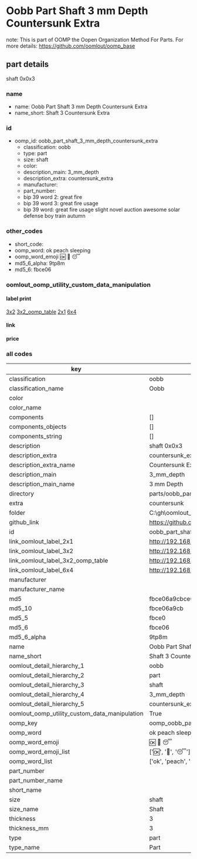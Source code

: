 # Oobb Part Shaft 3 mm Depth Countersunk Extra  

note: This is part of OOMP the Oopen Organization Method For Parts. For more details: https://github.com/oomlout/oomp_base

##  part details
  



shaft 0x0x3



### name
* name: Oobb Part Shaft 3 mm Depth Countersunk Extra
* name_short: Shaft 3 Countersunk Extra
### id
* oomp_id: oobb_part_shaft_3_mm_depth_countersunk_extra
  * classification: oobb
  * type: part
  * size: shaft
  * color: 
  * description_main: 3_mm_depth
  * description_extra: countersunk_extra
  * manufacturer: 
  * part_number: 
  * bip 39 word 2: great fire
  * bip 39 word 3: great fire usage
  * bip 39 word: great fire usage slight novel auction awesome solar defense boy train autumn

### other_codes
* short_code: 
* oomp_word: ok peach sleeping
* oomp_word_emoji :ok: :peach: :sleeping:
* md5_6_alpha: 9tp8m
* md5_6: fbce06






### oomlout_oomp_utility_custom_data_manipulation
#### label print
[3x2](http://192.168.1.245:1112/?label=oomp%209tp8m)
[3x2_oomp_table](http://192.168.1.108:1112/?label=oomp%209tp8m)
[2x1](http://192.168.1.242:1112/?label=oomp%209tp8m)
[6x4](http://192.168.1.55:1112/?label=oomp%209tp8m)    

#### link

                              

#### price







### all codes 
| key | value |  
| --- | --- |  
| classification | oobb |  
| classification_name | Oobb |  
| color |  |  
| color_name |  |  
| components | [] |  
| components_objects | [] |  
| components_string | [] |  
| description | shaft 0x0x3 |  
| description_extra | countersunk_extra |  
| description_extra_name | Countersunk Extra |  
| description_main | 3_mm_depth |  
| description_main_name | 3 mm Depth |  
| directory | parts/oobb_part_shaft_3_mm_depth_countersunk_extra |  
| extra | countersunk |  
| folder | C:\gh\oomlout_oobb_version_4_generated_parts\things\oobb_part_shaft_3_mm_depth_countersunk_extra |  
| github_link | https://github.com/oomlout/oomlout_oomp_part_src/tree/main/parts/oobb_part_shaft_3_mm_depth_countersunk_extra |  
| id | oobb_part_shaft_3_mm_depth_countersunk_extra |  
| link_oomlout_label_2x1 | http://192.168.1.242:1112/?label=oomp%209tp8m |  
| link_oomlout_label_3x2 | http://192.168.1.245:1112/?label=oomp%209tp8m |  
| link_oomlout_label_3x2_oomp_table | http://192.168.1.108:1112/?label=oomp%209tp8m |  
| link_oomlout_label_6x4 | http://192.168.1.55:1112/?label=oomp%209tp8m |  
| manufacturer |  |  
| manufacturer_name |  |  
| md5 | fbce06a9cbce62103bcb8cbbdf15cb31 |  
| md5_10 | fbce06a9cb |  
| md5_5 | fbce0 |  
| md5_6 | fbce06 |  
| md5_6_alpha | 9tp8m |  
| name | Oobb Part Shaft 3 mm Depth Countersunk Extra |  
| name_short | Shaft 3 Countersunk Extra |  
| oomlout_detail_hierarchy_1 | oobb |  
| oomlout_detail_hierarchy_2 | part |  
| oomlout_detail_hierarchy_3 | shaft |  
| oomlout_detail_hierarchy_4 | 3_mm_depth |  
| oomlout_detail_hierarchy_5 | countersunk_extra |  
| oomlout_oomp_utility_custom_data_manipulation | True |  
| oomp_key | oomp_oobb_part_shaft_3_mm_depth_countersunk_extra |  
| oomp_word | ok peach sleeping |  
| oomp_word_emoji | :ok: :peach: :sleeping: |  
| oomp_word_emoji_list | [':ok:', ':peach:', ':sleeping:'] |  
| oomp_word_list | ['ok', 'peach', 'sleeping'] |  
| part_number |  |  
| part_number_name |  |  
| short_name |  |  
| size | shaft |  
| size_name | Shaft |  
| thickness | 3 |  
| thickness_mm | 3 |  
| type | part |  
| type_name | Part |  
